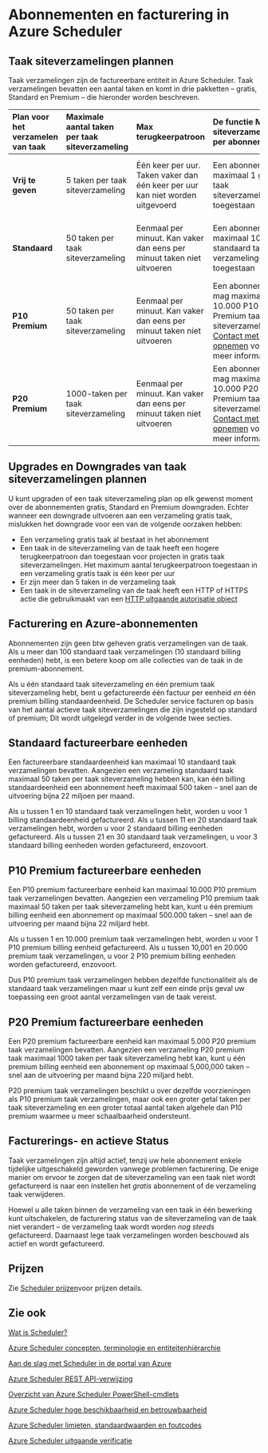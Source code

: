 <properties
 pageTitle="Abonnementen en facturering in Azure Scheduler"
 description="Abonnementen en facturering in Azure Scheduler"
 services="scheduler"
 documentationCenter=".NET"
 authors="derek1ee"
 manager="kevinlam1"
 editor=""/>
<tags
 ms.service="scheduler"
 ms.workload="infrastructure-services"
 ms.tgt_pltfrm="na"
 ms.devlang="dotnet"
 ms.topic="article"
 ms.date="08/18/2016"
 ms.author="deli"/>

# <a name="plans-and-billing-in-azure-scheduler"></a>Abonnementen en facturering in Azure Scheduler

## <a name="job-collection-plans"></a>Taak siteverzamelingen plannen

Taak verzamelingen zijn de factureerbare entiteit in Azure Scheduler. Taak verzamelingen bevatten een aantal taken en komt in drie pakketten – gratis, Standard en Premium – die hieronder worden beschreven.

|**Plan voor het verzamelen van taak**|**Maximale aantal taken per taak siteverzameling**|**Max terugkeerpatroon**|**De functie Max siteverzamelingen per abonnement**|**Limieten**|
|:---|:---|:---|:---|:---|
|**Vrij te geven**|5 taken per taak siteverzameling|Één keer per uur. Taken vaker dan één keer per uur kan niet worden uitgevoerd|Een abonnement is maximaal 1 gratis taak siteverzameling toegestaan|[HTTP uitgaande autorisatie object](scheduler-outbound-authentication.md) niet gebruiken
|**Standaard**|50 taken per taak siteverzameling|Eenmaal per minuut. Kan vaker dan eens per minuut taken niet uitvoeren|Een abonnement is maximaal 100 standaard taak verzamelingen toegestaan|Toegang tot de volledige functieset van Scheduler|
|**P10 Premium**|50 taken per taak siteverzameling|Eenmaal per minuut. Kan vaker dan eens per minuut taken niet uitvoeren|Een abonnement mag maximaal 10.000 P10 Premium taak siteverzamelingen. <a href="mailto:wapteams@microsoft.com">Contact met ons opnemen</a> voor meer informatie.|Toegang tot de volledige functieset van Scheduler|
|**P20 Premium**|1000-taken per taak siteverzameling|Eenmaal per minuut. Kan vaker dan eens per minuut taken niet uitvoeren|Een abonnement mag maximaal 10.000 P20 Premium taak siteverzamelingen. <a href="mailto:wapteams@microsoft.com">Contact met ons opnemen</a> voor meer informatie.|Toegang tot de volledige functieset van Scheduler|

## <a name="upgrades-and-downgrades-of-job-collection-plans"></a>Upgrades en Downgrades van taak siteverzamelingen plannen

U kunt upgraden of een taak siteverzameling plan op elk gewenst moment over de abonnementen gratis, Standard en Premium downgraden. Echter wanneer een downgrade uitvoeren aan een verzameling gratis taak, mislukken het downgrade voor een van de volgende oorzaken hebben:

- Een verzameling gratis taak al bestaat in het abonnement
- Een taak in de siteverzameling van de taak heeft een hogere terugkeerpatroon dan toegestaan voor projecten in gratis taak siteverzamelingen. Het maximum aantal terugkeerpatroon toegestaan in een verzameling gratis taak is één keer per uur
- Er zijn meer dan 5 taken in de verzameling taak
- Een taak in de siteverzameling van de taak heeft een HTTP of HTTPS actie die gebruikmaakt van een [HTTP uitgaande autorisatie object](scheduler-outbound-authentication.md)

## <a name="billing-and-azure-plans"></a>Facturering en Azure-abonnementen

Abonnementen zijn geen btw geheven gratis verzamelingen van de taak. Als u meer dan 100 standaard taak verzamelingen (10 standaard billing eenheden) hebt, is een betere koop om alle collecties van de taak in de premium-abonnement.

Als u één standaard taak siteverzameling en één premium taak siteverzameling hebt, bent u gefactureerde één factuur per eenheid _en_ één premium billing standaardeenheid. De Scheduler service facturen op basis van het aantal actieve taak siteverzamelingen die zijn ingesteld op standard of premium; Dit wordt uitgelegd verder in de volgende twee secties.

## <a name="standard-billable-units"></a>Standaard factureerbare eenheden

Een factureerbare standaardeenheid kan maximaal 10 standaard taak verzamelingen bevatten. Aangezien een verzameling standaard taak maximaal 50 taken per taak siteverzameling hebben kan, kan één billing standaardeenheid een abonnement heeft maximaal 500 taken – snel aan de uitvoering bijna 22 miljoen per maand.

Als u tussen 1 en 10 standaard taak verzamelingen hebt, worden u voor 1 billing standaardeenheid gefactureerd. Als u tussen 11 en 20 standaard taak verzamelingen hebt, worden u voor 2 standaard billing eenheden gefactureerd. Als u tussen 21 en 30 standaard taak verzamelingen, u voor 3 standaard billing eenheden worden gefactureerd, enzovoort.

## <a name="p10-premium-billable-units"></a>P10 Premium factureerbare eenheden

Een P10 premium factureerbare eenheid kan maximaal 10.000 P10 premium taak verzamelingen bevatten. Aangezien een verzameling P10 premium taak maximaal 50 taken per taak siteverzameling hebt kan, kunt u één premium billing eenheid een abonnement op maximaal 500.000 taken – snel aan de uitvoering per maand bijna 22 miljard hebt.

Als u tussen 1 en 10.000 premium taak verzamelingen hebt, worden u voor 1 P10 premium billing eenheid gefactureerd. Als u tussen 10,001 en 20.000 premium taak verzamelingen, u voor 2 P10 premium billing eenheden worden gefactureerd, enzovoort.

Dus P10 premium taak verzamelingen hebben dezelfde functionaliteit als de standaard taak verzamelingen maar u kunt zelf een einde prijs geval uw toepassing een groot aantal verzamelingen van de taak vereist.

## <a name="p20-premium-billable-units"></a>P20 Premium factureerbare eenheden

Een P20 premium factureerbare eenheid kan maximaal 5.000 P20 premium taak verzamelingen bevatten. Aangezien een verzameling P20 premium taak maximaal 1000 taken per taak siteverzameling hebt kan, kunt u één premium billing eenheid een abonnement op maximaal 5,000,000 taken – snel aan de uitvoering per maand bijna 220 miljard hebt.

P20 premium taak verzamelingen beschikt u over dezelfde voorzieningen als P10 premium taak verzamelingen, maar ook een groter getal taken per taak siteverzameling en een groter totaal aantal taken algehele dan P10 premium waarmee u meer schaalbaarheid ondersteunt.

## <a name="billing-and-active-status"></a>Facturerings- en actieve Status

Taak verzamelingen zijn altijd actief, tenzij uw hele abonnement enkele tijdelijke uitgeschakeld geworden vanwege problemen facturering. De enige manier om ervoor te zorgen dat de siteverzameling van een taak niet wordt gefactureerd is naar een instellen het _gratis_ abonnement of de verzameling taak verwijderen.

Hoewel u alle taken binnen de verzameling van een taak in één bewerking kunt uitschakelen, de facturering status van de siteverzameling van de taak niet verandert – de verzameling taak wordt worden _nog steeds_ gefactureerd. Daarnaast lege taak verzamelingen worden beschouwd als actief en wordt gefactureerd.

## <a name="pricing"></a>Prijzen

Zie [Scheduler prijzen](https://azure.microsoft.com/pricing/details/scheduler/)voor prijzen details.

## <a name="see-also"></a>Zie ook


 [Wat is Scheduler?](scheduler-intro.md)

 [Azure Scheduler concepten, terminologie en entiteitenhiërarchie](scheduler-concepts-terms.md)

 [Aan de slag met Scheduler in de portal van Azure](scheduler-get-started-portal.md)

 [Azure Scheduler REST API-verwijzing](https://msdn.microsoft.com/library/mt629143)

 [Overzicht van Azure Scheduler PowerShell-cmdlets](scheduler-powershell-reference.md)

 [Azure Scheduler hoge beschikbaarheid en betrouwbaarheid](scheduler-high-availability-reliability.md)

 [Azure Scheduler limieten, standaardwaarden en foutcodes](scheduler-limits-defaults-errors.md)

 [Azure Scheduler uitgaande verificatie](scheduler-outbound-authentication.md)
